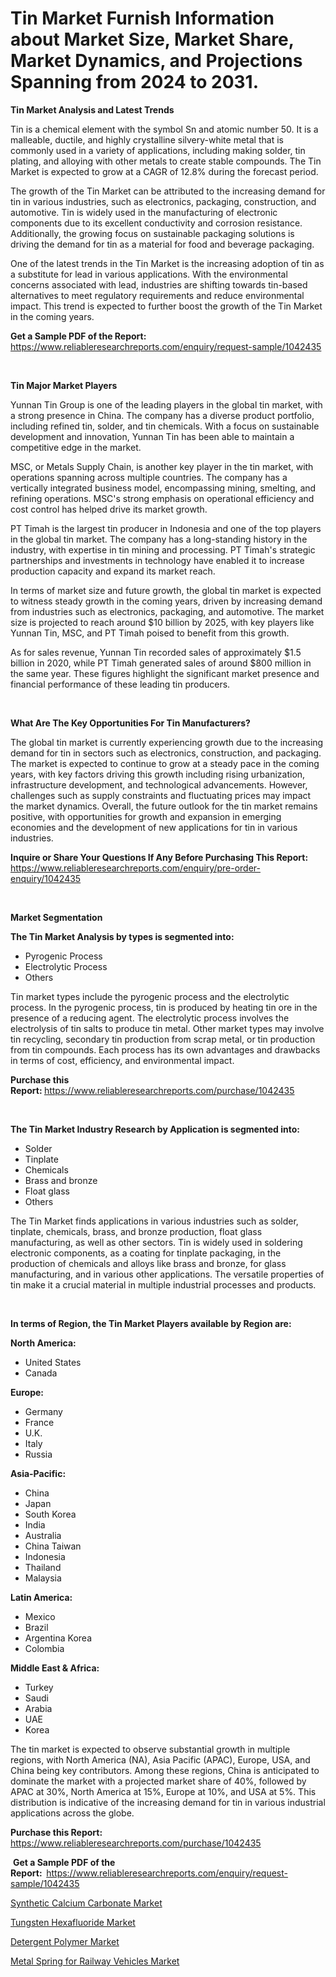 <p><h1>Tin Market Furnish Information about Market Size, Market Share, Market Dynamics, and Projections Spanning from 2024 to 2031.</h1></p><p><strong>Tin Market Analysis and Latest Trends</strong></p>
<p><p>Tin is a chemical element with the symbol Sn and atomic number 50. It is a malleable, ductile, and highly crystalline silvery-white metal that is commonly used in a variety of applications, including making solder, tin plating, and alloying with other metals to create stable compounds. The Tin Market is expected to grow at a CAGR of 12.8% during the forecast period.</p><p>The growth of the Tin Market can be attributed to the increasing demand for tin in various industries, such as electronics, packaging, construction, and automotive. Tin is widely used in the manufacturing of electronic components due to its excellent conductivity and corrosion resistance. Additionally, the growing focus on sustainable packaging solutions is driving the demand for tin as a material for food and beverage packaging.</p><p>One of the latest trends in the Tin Market is the increasing adoption of tin as a substitute for lead in various applications. With the environmental concerns associated with lead, industries are shifting towards tin-based alternatives to meet regulatory requirements and reduce environmental impact. This trend is expected to further boost the growth of the Tin Market in the coming years.</p></p>
<p><strong>Get a Sample PDF of the Report:&nbsp;</strong> <a href="https://www.reliableresearchreports.com/enquiry/request-sample/1042435">https://www.reliableresearchreports.com/enquiry/request-sample/1042435</a></p>
<p>&nbsp;</p>
<p><strong>Tin Major Market Players</strong></p>
<p><p>Yunnan Tin Group is one of the leading players in the global tin market, with a strong presence in China. The company has a diverse product portfolio, including refined tin, solder, and tin chemicals. With a focus on sustainable development and innovation, Yunnan Tin has been able to maintain a competitive edge in the market.</p><p>MSC, or Metals Supply Chain, is another key player in the tin market, with operations spanning across multiple countries. The company has a vertically integrated business model, encompassing mining, smelting, and refining operations. MSC's strong emphasis on operational efficiency and cost control has helped drive its market growth.</p><p>PT Timah is the largest tin producer in Indonesia and one of the top players in the global tin market. The company has a long-standing history in the industry, with expertise in tin mining and processing. PT Timah's strategic partnerships and investments in technology have enabled it to increase production capacity and expand its market reach.</p><p>In terms of market size and future growth, the global tin market is expected to witness steady growth in the coming years, driven by increasing demand from industries such as electronics, packaging, and automotive. The market size is projected to reach around $10 billion by 2025, with key players like Yunnan Tin, MSC, and PT Timah poised to benefit from this growth.</p><p>As for sales revenue, Yunnan Tin recorded sales of approximately $1.5 billion in 2020, while PT Timah generated sales of around $800 million in the same year. These figures highlight the significant market presence and financial performance of these leading tin producers.</p></p>
<p>&nbsp;</p>
<p><strong>What Are The Key Opportunities For Tin Manufacturers?</strong></p>
<p><p>The global tin market is currently experiencing growth due to the increasing demand for tin in sectors such as electronics, construction, and packaging. The market is expected to continue to grow at a steady pace in the coming years, with key factors driving this growth including rising urbanization, infrastructure development, and technological advancements. However, challenges such as supply constraints and fluctuating prices may impact the market dynamics. Overall, the future outlook for the tin market remains positive, with opportunities for growth and expansion in emerging economies and the development of new applications for tin in various industries.</p></p>
<p><strong>Inquire or Share Your Questions If Any Before Purchasing This Report:</strong> <a href="https://www.reliableresearchreports.com/enquiry/pre-order-enquiry/1042435">https://www.reliableresearchreports.com/enquiry/pre-order-enquiry/1042435</a></p>
<p>&nbsp;</p>
<p><strong>Market Segmentation</strong></p>
<p><strong>The Tin Market Analysis by types is segmented into:</strong></p>
<p><ul><li>Pyrogenic Process</li><li>Electrolytic Process</li><li>Others</li></ul></p>
<p><p>Tin market types include the pyrogenic process and the electrolytic process. In the pyrogenic process, tin is produced by heating tin ore in the presence of a reducing agent. The electrolytic process involves the electrolysis of tin salts to produce tin metal. Other market types may involve tin recycling, secondary tin production from scrap metal, or tin production from tin compounds. Each process has its own advantages and drawbacks in terms of cost, efficiency, and environmental impact.</p></p>
<p><strong>Purchase this Report:&nbsp;</strong><a href="https://www.reliableresearchreports.com/purchase/1042435">https://www.reliableresearchreports.com/purchase/1042435</a></p>
<p>&nbsp;</p>
<p><strong>The Tin Market Industry Research by Application is segmented into:</strong></p>
<p><ul><li>Solder</li><li>Tinplate</li><li>Chemicals</li><li>Brass and bronze</li><li>Float glass</li><li>Others</li></ul></p>
<p><p>The Tin Market finds applications in various industries such as solder, tinplate, chemicals, brass, and bronze production, float glass manufacturing, as well as other sectors. Tin is widely used in soldering electronic components, as a coating for tinplate packaging, in the production of chemicals and alloys like brass and bronze, for glass manufacturing, and in various other applications. The versatile properties of tin make it a crucial material in multiple industrial processes and products.</p></p>
<p>&nbsp;</p>
<p><strong>In terms of Region, the Tin Market Players available by Region are:</strong></p>
<p>
    <p> <strong> North America: </strong>
        <ul>
            <li>United States</li>
            <li>Canada</li>
        </ul>
        </p> 
    <p> <strong> Europe: </strong>
        <ul>
            <li>Germany</li>
            <li>France</li>
            <li>U.K.</li>
            <li>Italy</li>
            <li>Russia</li>
        </ul>
        </p> 
    <p> <strong> Asia-Pacific: </strong>
        <ul>
            <li>China</li>
            <li>Japan</li>
            <li>South Korea</li>
            <li>India</li>
            <li>Australia</li>
            <li>China Taiwan</li>
            <li>Indonesia</li>
            <li>Thailand</li>
            <li>Malaysia</li>
        </ul>
        </p> 
    <p> <strong> Latin America: </strong>
        <ul>
            <li>Mexico</li>
            <li>Brazil</li>
            <li>Argentina Korea</li>
            <li>Colombia</li>
        </ul>
        </p> 
    <p> <strong> Middle East & Africa: </strong>
        <ul>
            <li>Turkey</li>
            <li>Saudi</li>
            <li>Arabia</li>
            <li>UAE</li>
            <li>Korea</li>
        </ul>
    </p>
    </p>
<p><p>The tin market is expected to observe substantial growth in multiple regions, with North America (NA), Asia Pacific (APAC), Europe, USA, and China being key contributors. Among these regions, China is anticipated to dominate the market with a projected market share of 40%, followed by APAC at 30%, North America at 15%, Europe at 10%, and USA at 5%. This distribution is indicative of the increasing demand for tin in various industrial applications across the globe.</p></p>
<p><strong>Purchase this Report: </strong><a href="https://www.reliableresearchreports.com/purchase/1042435">https://www.reliableresearchreports.com/purchase/1042435</a></p>
<p>&nbsp;<strong>Get a Sample PDF of the Report:&nbsp;&nbsp;</strong><a href="https://www.reliableresearchreports.com/enquiry/request-sample/1042435">https://www.reliableresearchreports.com/enquiry/request-sample/1042435</a></p>
<p><strong></strong></p>
<p><p><a href="https://github.com/nicoletavirag/Market-Research-Report-List-2/blob/main/synthetic-calcium-carbonate-market.md">Synthetic Calcium Carbonate Market</a></p><p><a href="https://github.com/mauripalmi/Market-Research-Report-List-2/blob/main/tungsten-hexafluoride-market.md">Tungsten Hexafluoride Market</a></p><p><a href="https://sudsy-motorcycle-bbc.notion.site/Detergent-Polymer-Market-Size-Growing-and-Forecasted-for-period-from-2024-2031-and-provides-comple-70e2bd4d95bd4447a560e04eadb1eef4">Detergent Polymer Market</a></p><p><a href="https://view.publitas.com/reportprime-1/metal-spring-for-railway-vehicles-market-size-growth-outlook-from-2023-to-2030-projecting-at-markets-trends-analysis-by-application-regional-outlook-and-revenue/">Metal Spring for Railway Vehicles Market</a></p></p>